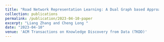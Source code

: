 ```yaml
---
title: "Road Network Representation Learning: A Dual Graph based Approach"
collection: publications
permalink: /publication/2023-04-10-paper
excerpt: "Liang Zhang and Cheng Long "
date: "2023-04-10"
venue: 'ACM Transactions on Knowledge Discovery from Data (TKDD)'
---
```

<!-- permalink: /publication/2015-10-01-paper-title-number-3 -->
<!-- paperurl: 'http://academicpages.github.io/files/paper3.pdf' -->
<!-- citation: 'Your Name, You. (2015). &quot;Paper Title Number 3.&quot; <i>Journal 1</i>. 1(3).' -->
<!-- This paper is about the number 3. The number 4 is left for future work. -->
<!-- [Download paper here](http://academicpages.github.io/files/paper3.pdf)
Recommended citation: Your Name, You. (2015). "Paper Title Number 3." <i>Journal 1</i>. 1(3). -->

